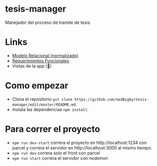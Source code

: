 # tesis-manager
Manejador del proceso de tramite de tesis

# Links 
- [Modelo Relacional (normalizado)](https://drive.google.com/file/d/15zpPWI0MNsgaOrUHqNsBohuVb_2dgwxn/view?usp=sharing)
- [Requerimientos Funcionales](https://docs.google.com/document/d/1S-3itTVFHJRcfGVQjkt6DD7i5sP5SYChKnnysKH7mBo/edit?usp=sharing)
- Vistas de la app (🚧)

# Como empezar
- Clona el repositorio `git clone https://github.com/nedBigby/tesis-manager/edit/master/README.md`.
- Instala las dependencias `npm install`.

# Para correr el proyecto
- `npm run dev-start` correra el proyecto en http://localhost:1234 con parcel
  y correra el servidor en http://localhost:3000 al mismo tiempo.
- `npm run dev` correra solo el front con parcel
- `npm run start` correra el servidor con nodemon
